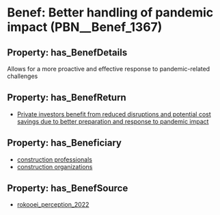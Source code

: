 # Benef: __Better handling of pandemic impact__ (PBN__Benef_1367)

## Property: has_BenefDetails

Allows for a more proactive and effective response to pandemic-related challenges

## Property: has_BenefReturn

* [Private investors benefit from reduced disruptions and potential cost savings due to better preparation and response to pandemic impact](../BenefReturn/PBN__BenefReturn_1554)

## Property: has_Beneficiary

* [construction professionals](../Stakeholder/PBN__Stakeholder_529)
* [construction organizations](../Stakeholder/PBN__Stakeholder_530)

## Property: has_BenefSource

* [rokooei_perception_2022](../Article/PBN__Article_293)

